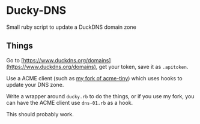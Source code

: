# Ducky-DNS
Small ruby script to update a DuckDNS domain zone

## Things

Go to [https://www.duckdns.org/domains](https://www.duckdns.org/domains), get your token, save it as `.apitoken`.

Use a ACME client (such as [my fork of acme-tiny](https://github.com/conchyliculture/acme-tiny/tree/dns-01)) which uses hooks to update your DNS zone.

Write a wrapper around `ducky.rb` to do the things, or if you use my fork, you can have the ACME client use `dns-01.rb` as a hook.

This should probably work.
